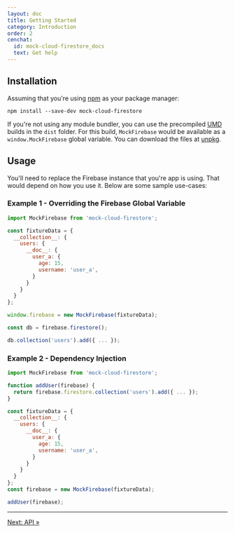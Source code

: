 ```yaml
---
layout: doc
title: Getting Started
category: Introduction
order: 2
cenchat:
  id: mock-cloud-firestore_docs
  text: Get help
---
```


## Installation

Assuming that you're using [npm](https://www.npmjs.com/) as your package manager:

```
npm install --save-dev mock-cloud-firestore
```

If you're not using any module bundler, you can use the precompiled [UMD](https://github.com/umdjs/umd) builds in the `dist` folder. For this build, `MockFirebase` would be available as a `window.MockFirebase` global variable. You can download the files at [unpkg](https://unpkg.com/mock-cloud-firestore/).

## Usage

You'll need to replace the Firebase instance that you're app is using. That would depend on how you use it. Below are some sample use-cases:

### Example 1 - Overriding the Firebase Global Variable

```javascript
import MockFirebase from 'mock-cloud-firestore';

const fixtureData = {
  __collection__: {
    users: {
      __doc__: {
        user_a: {
          age: 15,
          username: 'user_a',
        }
      }
    }
  }
};

window.firebase = new MockFirebase(fixtureData);

const db = firebase.firestore();

db.collection('users').add({ ... });
```

### Example 2 - Dependency Injection

```javascript
import MockFirebase from 'mock-cloud-firestore';

function addUser(firebase) {
  return firebase.firestore.collection('users').add({ ... });
}

const fixtureData = {
  __collection__: {
    users: {
      __doc__: {
        user_a: {
          age: 15,
          username: 'user_a',
        }
      }
    }
  }
};
const firebase = new MockFirebase(fixtureData);

addUser(firebase);
```

---

[Next: API »](api)
